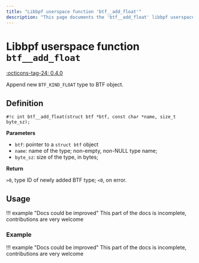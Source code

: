 ```yaml
---
title: "Libbpf userspace function 'btf__add_float'"
description: "This page documents the 'btf__add_float' libbpf userspace function, including its definition, usage, and examples."
---
```

# Libbpf userspace function `btf__add_float`

<!-- [LIBBPF_TAG] -->
[:octicons-tag-24: 0.4.0](https://github.com/libbpf/libbpf/releases/tag/v0.4.0)
<!-- [/LIBBPF_TAG] -->

Append new `BTF_KIND_FLOAT` type to BTF object.

## Definition

`#!c int btf__add_float(struct btf *btf, const char *name, size_t byte_sz);`

**Parameters**

- `btf`: pointer to a `struct btf` object
- `name`: name of the type; non-empty, non-NULL type name;
- `byte_sz`: size of the type, in bytes;

**Return**

`>0`, type ID of newly added BTF type; `<0`, on error.

## Usage

!!! example "Docs could be improved"
    This part of the docs is incomplete, contributions are very welcome

### Example

!!! example "Docs could be improved"
    This part of the docs is incomplete, contributions are very welcome
